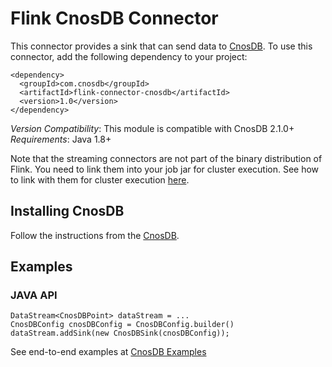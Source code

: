 # Flink CnosDB Connector

This connector provides a sink that can send data to [CnosDB](https://www.cnosdb.com/). To use this connector, add the
following dependency to your project:

    <dependency>
      <groupId>com.cnosdb</groupId>
      <artifactId>flink-connector-cnosdb</artifactId>
      <version>1.0</version>
    </dependency>

*Version Compatibility*: This module is compatible with CnosDB 2.1.0+   
*Requirements*: Java 1.8+

Note that the streaming connectors are not part of the binary distribution of Flink. You need to link them into your job jar for cluster execution.
See how to link with them for cluster execution [here](https://ci.apache.org/projects/flink/flink-docs-release-1.3/dev/linking.html).

## Installing CnosDB
Follow the instructions from the [CnosDB](https://github.com/cnosdb/cnosdb).

## Examples

### JAVA API

    DataStream<CnosDBPoint> dataStream = ...
    CnosDBConfig cnosDBConfig = CnosDBConfig.builder()
    dataStream.addSink(new CnosDBSink(cnosDBConfig));

See end-to-end examples at [CnosDB Examples](https://github.com/apache/bahir-flink/tree/master/flink-connector-cnosdb/examples)